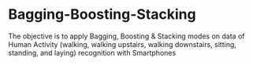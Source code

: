 # Bagging-Boosting-Stacking
The objective is to apply Bagging, Boosting &amp; Stacking modes on data of Human Activity (walking, walking upstairs, walking downstairs, sitting, standing, and laying) recognition with Smartphones 
